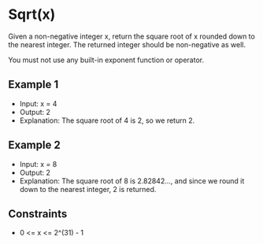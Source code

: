 # Sqrt(x)

Given a non-negative integer x, return the square root of x rounded down to the nearest integer. The returned integer should be non-negative as well.

You must not use any built-in exponent function or operator.

## Example 1

- Input: x = 4
- Output: 2
- Explanation: The square root of 4 is 2, so we return 2.

## Example 2

- Input: x = 8
- Output: 2
- Explanation: The square root of 8 is 2.82842..., and since we round it down to the nearest integer, 2 is returned.

## Constraints

- 0 <= x <= 2^(31) - 1
